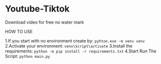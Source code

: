 # Youtube-Tiktok
Download video for free no water mark

HOW TO USE

1.If you start with no environment create by:
``pyhton.exe -m venv venv``
2.Activate your environment:
``venv\Script\activate``
3.Install the requirements:
``python -m pip install -r requirements.txt``
4.Start Run The Script:
``python main.py``
